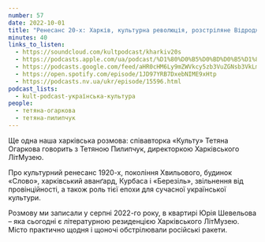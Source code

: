 ```yaml
---
number: 57
date: 2022-10-01
title: "Ренесанс 20-х: Харків, культурна революція, розстріляне Відродження"
minutes: 40
links_to_listen:
  - https://soundcloud.com/kultpodcast/kharkiv20s
  - https://podcasts.apple.com/ua/podcast/%D1%80%D0%B5%D0%BD%D0%B5%D1%81%D0%B0%D0%BD%D1%81-20-%D1%85-%D1%85%D0%B0%D1%80%D0%BA%D1%96%D0%B2-%D0%BA%D1%83%D0%BB%D1%8C%D1%82%D1%83%D1%80%D0%BD%D0%B0-%D1%80%D0%B5%D0%B2%D0%BE%D0%BB%D1%8E%D1%86%D1%96%D1%8F-%D1%80%D0%BE%D0%B7%D1%81%D1%82%D1%80%D1%96%D0%BB%D1%8F%D0%BD%D0%B5/id1581339249?i=1000581248488
  - https://podcasts.google.com/feed/aHR0cHM6Ly9mZWVkcy5zb3VuZGNsb3VkLmNvbS91c2Vycy9zb3VuZGNsb3VkOnVzZXJzOjg5MjM3MjAyNy9zb3VuZHMucnNz/episode/dGFnOnNvdW5kY2xvdWQsMjAxMDp0cmFja3MvMTM1NDk1NTU2Ng?sa=X&ved=0CA0QkfYCahcKEwjQqeKYwdD6AhUAAAAAHQAAAAAQAQ
  - https://open.spotify.com/episode/1JD97YRB7DxebNIME9xHtp
  - https://podcasts.nv.ua/ukr/episode/15596.html
podcast_lists:
  - kult-podcast-українська-культура
people:
  - тетяна-огаркова
  - тетяна-пилипчук
---
```


Ще одна наша харківська розмова: співавторка «Культу» Тетяна Огаркова говорить
з Тетяною Пилипчук, директоркою Харківського ЛітМузею.

Про культурний ренесанс 1920-х, покоління Хвильового, будинок «Слово»,
харківський аванґард, Курбаса і «Березіль», звільнення від провінційності, а
також роль тієї епохи для сучасної української культури.

Розмову ми записали у серпні 2022-го року, в квартирі Юрія Шевельова – яка
сьогодні є літературною резиденцією Харківського ЛітМузею. Місто практично
щодня і щоночі обстрілювали російські ракети.
